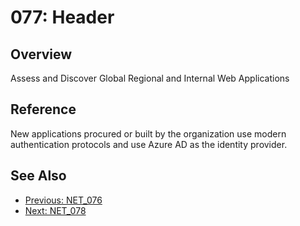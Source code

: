 ﻿# 077: Header
## Overview
Assess and Discover Global  Regional and Internal Web Applications

## Reference
New applications procured or built by the organization use modern authentication protocols and use Azure AD as the identity provider.

## See Also
- [Previous: NET_076](NET_076.md)
- [Next: NET_078](NET_078.md)
